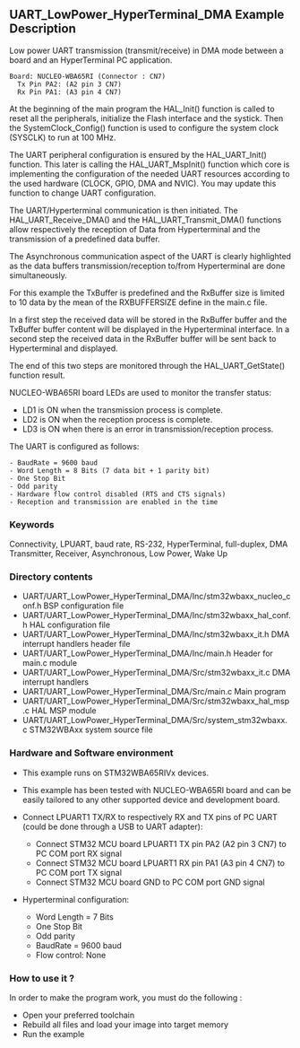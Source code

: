 ## <b>UART_LowPower_HyperTerminal_DMA Example Description</b>

Low power UART transmission (transmit/receive) in DMA mode between a board and
an HyperTerminal PC application.

    Board: NUCLEO-WBA65RI (Connector : CN7)
      Tx Pin PA2: (A2 pin 3 CN7)
      Rx Pin PA1: (A3 pin 4 CN7)

At the beginning of the main program the HAL_Init() function is called to reset
all the peripherals, initialize the Flash interface and the systick.
Then the SystemClock_Config() function is used to configure the system
clock (SYSCLK) to run at 100 MHz.

The UART peripheral configuration is ensured by the HAL_UART_Init() function.
This later is calling the HAL_UART_MspInit() function which core is implementing
the configuration of the needed UART resources according to the used hardware (CLOCK,
GPIO, DMA and NVIC). You may update this function to change UART configuration.

The UART/Hyperterminal communication is then initiated.
The HAL_UART_Receive_DMA() and the HAL_UART_Transmit_DMA() functions allow respectively
the reception of Data from Hyperterminal and the transmission of a predefined data
buffer.

The Asynchronous communication aspect of the UART is clearly highlighted as the
data buffers transmission/reception to/from Hyperterminal are done simultaneously.

For this example the TxBuffer is predefined and the RxBuffer size is limited to
10 data by the mean of the RXBUFFERSIZE define in the main.c file.

In a first step the received data will be stored in the RxBuffer buffer and the
TxBuffer buffer content will be displayed in the Hyperterminal interface.
In a second step the received data in the RxBuffer buffer will be sent back to
Hyperterminal and displayed.

The end of this two steps are monitored through the HAL_UART_GetState() function
result.

NUCLEO-WBA65RI board LEDs are used to monitor the transfer status:

 - LD1 is ON when the transmission process is complete.
 - LD2 is ON when the reception process is complete.
 - LD3 is ON when there is an error in transmission/reception process.

The UART is configured as follows:

    - BaudRate = 9600 baud
    - Word Length = 8 Bits (7 data bit + 1 parity bit)
    - One Stop Bit
    - Odd parity
    - Hardware flow control disabled (RTS and CTS signals)
    - Reception and transmission are enabled in the time

### <b>Keywords</b>

Connectivity, LPUART, baud rate, RS-232, HyperTerminal, full-duplex, DMA
Transmitter, Receiver, Asynchronous, Low Power, Wake Up

### <b>Directory contents</b>

  - UART/UART_LowPower_HyperTerminal_DMA/Inc/stm32wbaxx_nucleo_conf.h    BSP configuration file
  - UART/UART_LowPower_HyperTerminal_DMA/Inc/stm32wbaxx_hal_conf.h       HAL configuration file
  - UART/UART_LowPower_HyperTerminal_DMA/Inc/stm32wbaxx_it.h             DMA interrupt handlers header file
  - UART/UART_LowPower_HyperTerminal_DMA/Inc/main.h                      Header for main.c module
  - UART/UART_LowPower_HyperTerminal_DMA/Src/stm32wbaxx_it.c             DMA interrupt handlers
  - UART/UART_LowPower_HyperTerminal_DMA/Src/main.c                      Main program
  - UART/UART_LowPower_HyperTerminal_DMA/Src/stm32wbaxx_hal_msp.c        HAL MSP module
  - UART/UART_LowPower_HyperTerminal_DMA/Src/system_stm32wbaxx.c         STM32WBAxx system source file

### <b>Hardware and Software environment</b>

  - This example runs on STM32WBA65RIVx devices.

  - This example has been tested with NUCLEO-WBA65RI board and can be
    easily tailored to any other supported device and development board.

  - Connect LPUART1 TX/RX to respectively RX and TX pins of PC UART (could be done through a USB to UART adapter):
    - Connect STM32 MCU board LPUART1 TX pin PA2 (A2 pin 3 CN7)
      to PC COM port RX signal
    - Connect STM32 MCU board LPUART1 RX pin PA1 (A3 pin 4 CN7)
      to PC COM port TX signal
    - Connect STM32 MCU board GND to PC COM port GND signal

  - Hyperterminal configuration:
    - Word Length = 7 Bits
    - One Stop Bit
    - Odd parity
    - BaudRate = 9600 baud
    - Flow control: None

### <b>How to use it ?</b>

In order to make the program work, you must do the following :

 - Open your preferred toolchain
 - Rebuild all files and load your image into target memory
 - Run the example